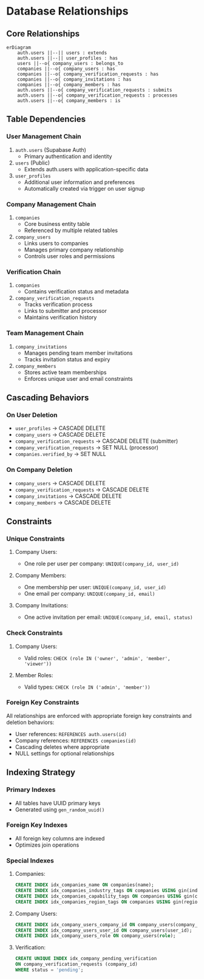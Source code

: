 # Database Relationships

## Core Relationships

```mermaid
erDiagram
    auth.users ||--|| users : extends
    auth.users ||--|| user_profiles : has
    users ||--o{ company_users : belongs_to
    companies ||--o{ company_users : has
    companies ||--o{ company_verification_requests : has
    companies ||--o{ company_invitations : has
    companies ||--o{ company_members : has
    auth.users ||--o{ company_verification_requests : submits
    auth.users ||--o{ company_verification_requests : processes
    auth.users ||--o{ company_members : is
```

## Table Dependencies

### User Management Chain
1. `auth.users` (Supabase Auth)
   - Primary authentication and identity
2. `users` (Public)
   - Extends auth.users with application-specific data
3. `user_profiles`
   - Additional user information and preferences
   - Automatically created via trigger on user signup

### Company Management Chain
1. `companies`
   - Core business entity table
   - Referenced by multiple related tables
2. `company_users`
   - Links users to companies
   - Manages primary company relationship
   - Controls user roles and permissions

### Verification Chain
1. `companies`
   - Contains verification status and metadata
2. `company_verification_requests`
   - Tracks verification process
   - Links to submitter and processor
   - Maintains verification history

### Team Management Chain
1. `company_invitations`
   - Manages pending team member invitations
   - Tracks invitation status and expiry
2. `company_members`
   - Stores active team memberships
   - Enforces unique user and email constraints

## Cascading Behaviors

### On User Deletion
- `user_profiles` → CASCADE DELETE
- `company_users` → CASCADE DELETE
- `company_verification_requests` → CASCADE DELETE (submitter)
- `company_verification_requests` → SET NULL (processor)
- `companies.verified_by` → SET NULL

### On Company Deletion
- `company_users` → CASCADE DELETE
- `company_verification_requests` → CASCADE DELETE
- `company_invitations` → CASCADE DELETE
- `company_members` → CASCADE DELETE

## Constraints

### Unique Constraints
1. Company Users:
   - One role per user per company: `UNIQUE(company_id, user_id)`

2. Company Members:
   - One membership per user: `UNIQUE(company_id, user_id)`
   - One email per company: `UNIQUE(company_id, email)`

3. Company Invitations:
   - One active invitation per email: `UNIQUE(company_id, email, status)`

### Check Constraints
1. Company Users:
   - Valid roles: `CHECK (role IN ('owner', 'admin', 'member', 'viewer'))`

2. Member Roles:
   - Valid types: `CHECK (role IN ('admin', 'member'))`

### Foreign Key Constraints
All relationships are enforced with appropriate foreign key constraints and deletion behaviors:
- User references: `REFERENCES auth.users(id)`
- Company references: `REFERENCES companies(id)`
- Cascading deletes where appropriate
- NULL settings for optional relationships

## Indexing Strategy

### Primary Indexes
- All tables have UUID primary keys
- Generated using `gen_random_uuid()`

### Foreign Key Indexes
- All foreign key columns are indexed
- Optimizes join operations

### Special Indexes
1. Companies:
   ```sql
   CREATE INDEX idx_companies_name ON companies(name);
   CREATE INDEX idx_companies_industry_tags ON companies USING gin(industry_tags);
   CREATE INDEX idx_companies_capability_tags ON companies USING gin(capability_tags);
   CREATE INDEX idx_companies_region_tags ON companies USING gin(region_tags);
   ```

2. Company Users:
   ```sql
   CREATE INDEX idx_company_users_company_id ON company_users(company_id);
   CREATE INDEX idx_company_users_user_id ON company_users(user_id);
   CREATE INDEX idx_company_users_role ON company_users(role);
   ```

3. Verification:
   ```sql
   CREATE UNIQUE INDEX idx_company_pending_verification 
   ON company_verification_requests (company_id)
   WHERE status = 'pending';
   ``` 